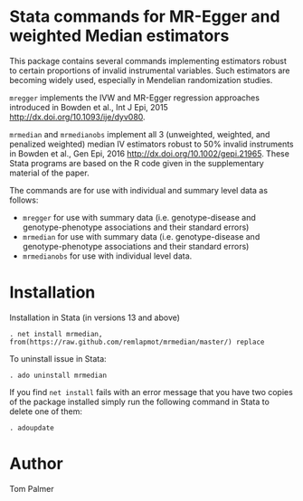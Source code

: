 # Stata commands for MR-Egger and weighted Median estimators
This package contains several commands implementing estimators robust to certain proportions of invalid instrumental variables. Such estimators are becoming widely used, especially in Mendelian randomization studies.

`mregger` implements the IVW and MR-Egger regression approaches introduced in Bowden et al., Int J Epi, 2015 <http://dx.doi.org/10.1093/ije/dyv080>.

`mrmedian` and `mrmedianobs` implement all 3 (unweighted, weighted, and penalized weighted) median IV estimators robust to 50% invalid instruments in Bowden et al., Gen Epi, 2016 <http://dx.doi.org/10.1002/gepi.21965>. These Stata programs are based on the R code given in the supplementary material of the paper.

The commands are for use with individual and summary level data as follows:
 - `mregger` for use with summary data (i.e. genotype-disease and genotype-phenotype associations and their standard errors)
 - `mrmedian` for use with summary data (i.e. genotype-disease and genotype-phenotype associations and their standard errors)
 - `mrmedianobs` for use with individual level data.

Installation
============

Installation in Stata (in versions 13 and above)
```
. net install mrmedian, from(https://raw.github.com/remlapmot/mrmedian/master/) replace
```

To uninstall issue in Stata:
```
. ado uninstall mrmedian
```

If you find `net install` fails with an error message that you have two copies of the package installed simply run the following command in Stata to delete one of them:
```
. adoupdate
```

Author
=======
Tom Palmer
